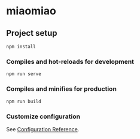 # miaomiao

## Project setup
```
npm install
```

### Compiles and hot-reloads for development
```
npm run serve
```

### Compiles and minifies for production
```
npm run build
```

### Customize configuration
See [Configuration Reference](https://cli.vuejs.org/config/).

<!-- git remote add origin https://github.com/jsonk-cycle/miaomiao.git  创建远程仓库 -->
<!-- git push origin master 提交本地仓库到远程仓库 -->
<!-- git add . -->
<!-- git commit -m "描述" -->
<!-- 再次使用git push origin master -->
<!-- git checkout -b dev创建dev开发分支 -->
<!-- 在dev再次开发分支 -->
<!-- 在组件快速搭建<vue>即可搭建框架 -->
